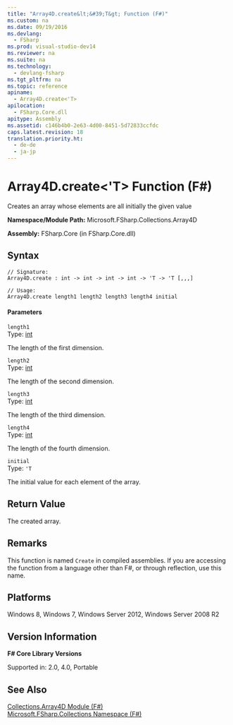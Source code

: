 ```yaml
---
title: "Array4D.create&lt;&#39;T&gt; Function (F#)"
ms.custom: na
ms.date: 09/19/2016
ms.devlang: 
  - FSharp
ms.prod: visual-studio-dev14
ms.reviewer: na
ms.suite: na
ms.technology: 
  - devlang-fsharp
ms.tgt_pltfrm: na
ms.topic: reference
apiname: 
  - Array4D.create<'T>
apilocation: 
  - FSharp.Core.dll
apitype: Assembly
ms.assetid: c146b4b0-2e63-4d00-8451-5d72833ccfdc
caps.latest.revision: 18
translation.priority.ht: 
  - de-de
  - ja-jp
---
```

# Array4D.create&lt;&#39;T&gt; Function (F#)
Creates an array whose elements are all initially the given value  
  
 **Namespace/Module Path:** Microsoft.FSharp.Collections.Array4D  
  
 **Assembly:** FSharp.Core (in FSharp.Core.dll)  
  
## Syntax  
  
```  
// Signature:  
Array4D.create : int -> int -> int -> int -> 'T -> 'T [,,,]  
  
// Usage:  
Array4D.create length1 length2 length3 length4 initial  
```  
  
#### Parameters  
 `length1`  
 Type: [int](../vs140/Core.int-Type-Abbreviation--F#-.md)  
  
 The length of the first dimension.  
  
 `length2`  
 Type: [int](../vs140/Core.int-Type-Abbreviation--F#-.md)  
  
 The length of the second dimension.  
  
 `length3`  
 Type: [int](../vs140/Core.int-Type-Abbreviation--F#-.md)  
  
 The length of the third dimension.  
  
 `length4`  
 Type: [int](../vs140/Core.int-Type-Abbreviation--F#-.md)  
  
 The length of the fourth dimension.  
  
 `initial`  
 Type: `'T`  
  
 The initial value for each element of the array.  
  
## Return Value  
 The created array.  
  
## Remarks  
 This function is named `Create` in compiled assemblies. If you are accessing the function from a language other than F#, or through reflection, use this name.  
  
## Platforms  
 Windows 8, Windows 7, Windows Server 2012, Windows Server 2008 R2  
  
## Version Information  
 **F# Core Library Versions**  
  
 Supported in: 2.0, 4.0, Portable  
  
## See Also  
 [Collections.Array4D Module (F#)](../vs140/Collections.Array4D-Module--F#-.md)   
 [Microsoft.FSharp.Collections Namespace (F#)](../Topic/Microsoft.FSharp.Collections%20Namespace%20\(F%23\).md)